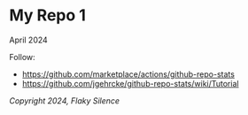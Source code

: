 # My Repo 1

April 2024

Follow:

- https://github.com/marketplace/actions/github-repo-stats
- https://github.com/jgehrcke/github-repo-stats/wiki/Tutorial

_Copyright 2024, Flaky Silence_

